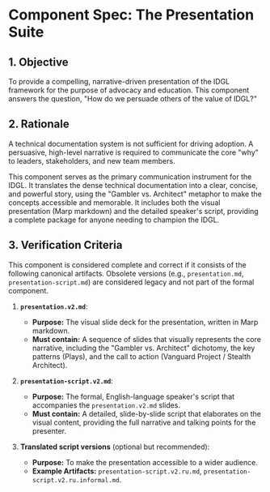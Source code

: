 # Component Spec: The Presentation Suite

## 1. Objective
To provide a compelling, narrative-driven presentation of the IDGL framework for the purpose of advocacy and education. This component answers the question, "How do we persuade others of the value of IDGL?"

## 2. Rationale
A technical documentation system is not sufficient for driving adoption. A persuasive, high-level narrative is required to communicate the core "why" to leaders, stakeholders, and new team members.

This component serves as the primary communication instrument for the IDGL. It translates the dense technical documentation into a clear, concise, and powerful story, using the "Gambler vs. Architect" metaphor to make the concepts accessible and memorable. It includes both the visual presentation (Marp markdown) and the detailed speaker's script, providing a complete package for anyone needing to champion the IDGL.

## 3. Verification Criteria
This component is considered complete and correct if it consists of the following canonical artifacts. Obsolete versions (e.g., `presentation.md`, `presentation-script.md`) are considered legacy and not part of the formal component.

1.  **`presentation.v2.md`**:
    *   **Purpose:** The visual slide deck for the presentation, written in Marp markdown.
    *   **Must contain:** A sequence of slides that visually represents the core narrative, including the "Gambler vs. Architect" dichotomy, the key patterns (Plays), and the call to action (Vanguard Project / Stealth Architect).

2.  **`presentation-script.v2.md`**:
    *   **Purpose:** The formal, English-language speaker's script that accompanies the `presentation.v2.md` slides.
    *   **Must contain:** A detailed, slide-by-slide script that elaborates on the visual content, providing the full narrative and talking points for the presenter.

3.  **Translated script versions** (optional but recommended):
    *   **Purpose:** To make the presentation accessible to a wider audience.
    *   **Example Artifacts:** `presentation-script.v2.ru.md`, `presentation-script.v2.ru.informal.md`.
